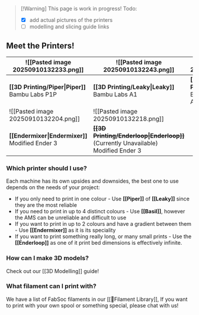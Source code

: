 
> [!Warning] This page is work in progress!
> Todo:
> - [x] add actual pictures of the printers
> - [ ] modelling and slicing guide links
## Meet the Printers!

| ![[Pasted image 20250910132233.png]]               | ![[Pasted image 20250910132243.png]]                                                     | ![[Pasted image 20250910132325.png]]                       |
| -------------------------------------------------- | ---------------------------------------------------------------------------------------- | ---------------------------------------------------------- |
| **[[3D Printing/Piper\|Piper]]**<br>Bambu Labs P1P | **[[3D Printing/Leaky\|Leaky]]**<br>Bambu Labs A1                                        | **[[3D Printing/Basil\|Basil]]**<br>Bambu Labs A1 with AMS |
| ![[Pasted image 20250910132204.png]]               | ![[Pasted image 20250910132218.png]]                                                     |                                                            |
| **[[Endermixer\|Endermixer]]**<br>Modified Ender 3 | ~~**[[3D Printing/Enderloop\|Enderloop]]**~~ (Currently Unavailable)<br>Modified Ender 3 |                                                            |
### Which printer should I use?
Each machine has its own upsides and downsides, the best one to use depends on the needs of your project:
- If you only need to print in one colour - Use **[[Piper]]** of **[[Leaky]]** since they are the most reliable
- If you need to print in up to 4 distinct colours - Use **[[Basil]]**, however the AMS can be unreliable and difficult to use
- If you want to print in up to 2 colours and have a gradient between them - Use **[[Endermixer]]** as it is its speciality
- If you want to print something really long, or many small prints - Use the **[[Enderloop]]** as one of it print bed dimensions is effectively infinite.

### How can I make 3D models?
Check out our [[3D Modelling]] guide!

### What filament can I print with?
We have a list of FabSoc filaments in our [[🧵Filament Library]], If you want to print with your own spool or something special, please chat with us!
